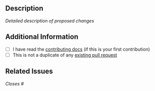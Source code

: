 ## Description

_Detailed description of proposed changes_

## Additional Information

- [ ] I have read the [contributing docs](../CONTRIBUTING.md) (if this is your first contribution)
- [ ] This is not a duplicate of any [existing pull request](https://github.com/sivicstudio/starkludo/pulls)

## Related Issues

_Closes #<!-- issue number-->_

<!-- _Note: If your changes are small and straightforward, you may skip the creation of an issue beforehand and remove this section. However, for medium-to-large changes, it is recommended to have an open issue for discussion and approval prior to submitting a pull request._-->